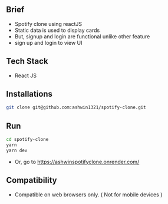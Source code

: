 ## Brief

- Spotify clone using reactJS
- Static data is used to display cards
- But, signup and login are functional unlike other feature
- sign up and login to view UI 

## Tech Stack

- React JS

## Installations

```bash
git clone git@github.com:ashwin1321/spotify-clone.git
```

## Run

```bash
cd spotify-clone
yarn
yarn dev
```

- Or, go to 
https://ashwinspotifyclone.onrender.com/

## Compatibility

- Compatible on web browsers only. ( Not for mobile devices )
